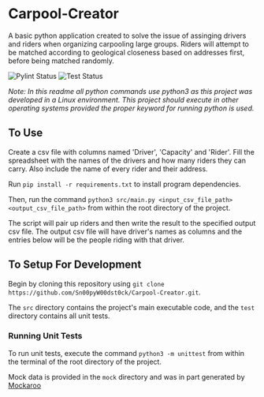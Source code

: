 # Carpool-Creator

A basic python application created to solve the issue of assinging drivers and riders when organizing carpooling large groups. Riders will attempt to be matched according to geological closeness based on addresses first, before being matched randomly.

![Pylint Status](https://github.com/Sn00pyW00dst0ck/Carpool-Creator/actions/workflows/pylint.yml/badge.svg?event=push)
![Test Status](https://github.com/Sn00pyW00dst0ck/Carpool-Creator/actions/workflows/unittest.yml/badge.svg?event=push)

_Note: In this readme all python commands use python3 as this project was developed in a Linux environment. This project should execute in other operating systems provided the proper keyword for running python is used._

## To Use
Create a csv file with columns named 'Driver', 'Capacity' and 'Rider'. Fill the spreadsheet with the names of the drivers and how many riders they can carry. Also include the name of every rider and their address. 

Run `pip install -r requirements.txt` to install program dependencies.

Then, run the command `python3 src/main.py <input_csv_file_path> <output_csv_file_path>` from within the root directory of the project. 

The script will pair up riders and then write the result to the specified output csv file. The output csv file will have driver's names as columns and the entries below will be the people riding with that driver. 

## To Setup For Development
Begin by cloning this repository using `git clone https://github.com/Sn00pyW00dst0ck/Carpool-Creator.git`. 

The `src` directory contains the project's main executable code, and the `test` directory contains all unit tests. 

### Running Unit Tests
To run unit tests, execute the command `python3 -m unittest` from within the terminal of the root directory of the project. 

Mock data is provided in the `mock` directory and was in part generated by [Mockaroo](https://www.mockaroo.com/)
